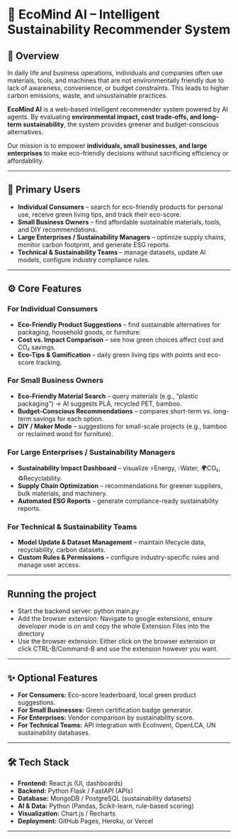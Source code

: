 # 🌱 EcoMind AI – Intelligent Sustainability Recommender System  

## 📌 Overview  
In daily life and business operations, individuals and companies often use materials, tools, and machines that are not environmentally friendly due to lack of awareness, convenience, or budget constraints. This leads to higher carbon emissions, waste, and unsustainable practices.  

**EcoMind AI** is a web-based intelligent recommender system powered by AI agents. By evaluating **environmental impact, cost trade-offs, and long-term sustainability**, the system provides greener and budget-conscious alternatives.  

Our mission is to empower **individuals, small businesses, and large enterprises** to make eco-friendly decisions without sacrificing efficiency or affordability.  

---

## 👥 Primary Users  
- **Individual Consumers** – search for eco-friendly products for personal use, receive green living tips, and track their eco-score.  
- **Small Business Owners** – find affordable sustainable materials, tools, and DIY recommendations.  
- **Large Enterprises / Sustainability Managers** – optimize supply chains, monitor carbon footprint, and generate ESG reports.  
- **Technical & Sustainability Teams** – manage datasets, update AI models, configure industry compliance rules.  

---

## ⚙️ Core Features  

### For Individual Consumers  
- **Eco-Friendly Product Suggestions** – find sustainable alternatives for packaging, household goods, or furniture.  
- **Cost vs. Impact Comparison** – see how green choices affect cost and CO₂ savings.  
- **Eco-Tips & Gamification** – daily green living tips with points and eco-score tracking.  

### For Small Business Owners  
- **Eco-Friendly Material Search** – query materials (e.g., “plastic packaging”) → AI suggests PLA, recycled PET, bamboo.  
- **Budget-Conscious Recommendations** – compares short-term vs. long-term savings for each option.  
- **DIY / Maker Mode** – suggestions for small-scale projects (e.g., bamboo or reclaimed wood for furniture).  

### For Large Enterprises / Sustainability Managers  
- **Sustainability Impact Dashboard** – visualize ⚡Energy, 💧Water, 🌍CO₂, ♻️Recyclability.  
- **Supply Chain Optimization** – recommendations for greener suppliers, bulk materials, and machinery.  
- **Automated ESG Reports** – generate compliance-ready sustainability reports.  

### For Technical & Sustainability Teams  
- **Model Update & Dataset Management** – maintain lifecycle data, recyclability, carbon datasets.  
- **Custom Rules & Permissions** – configure industry-specific rules and manage user access.  

---
## Running the project
- Start the backend server: python main.py
- Add the browser extension: Navigate to google extensions, ensure developer mode is on and copy the whole Extension Files into the directory
- Use the browser extension: Either click on the browser extension or click CTRL-B/Command-B and use the extension however you want.

---

## ✨ Optional Features  
- **For Consumers:** Eco-score leaderboard, local green product suggestions.  
- **For Small Businesses:** Green certification badge generator.  
- **For Enterprises:** Vendor comparison by sustainability score.  
- **For Technical Teams:** API integration with EcoInvent, OpenLCA, UN sustainability databases.  

---

## 🛠️ Tech Stack  
- **Frontend:** React.js (UI, dashboards)  
- **Backend:** Python Flask / FastAPI (APIs)  
- **Database:** MongoDB / PostgreSQL (sustainability datasets)  
- **AI & Data:** Python (Pandas, Scikit-learn, rule-based scoring)  
- **Visualization:** Chart.js / Recharts  
- **Deployment:** GitHub Pages, Heroku, or Vercel  

---


